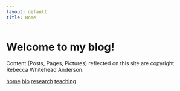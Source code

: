 ```yaml
---
layout: default
title: Home
---
```

# Welcome to my blog!

Content (Posts, Pages, Pictures) reflected on this site are copyright Rebecca Whitehead Anderson.

[home](./index.md)
[bio](./bio.md)
[research](./research.md)
[teaching](./teaching.md)
